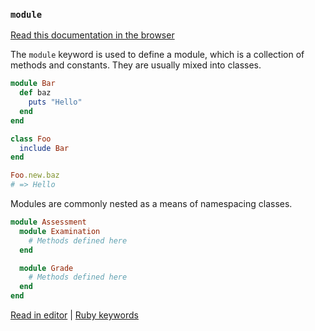 ### `module`

[Read this documentation in the browser](https://github.com/Shopify/ruby-lsp/blob/main/static_docs/module.md)

The `module` keyword is used to define a module, which is a collection of methods and constants. They are usually mixed into classes.

```ruby
module Bar
  def baz
    puts "Hello"
  end
end

class Foo
  include Bar
end

Foo.new.baz
# => Hello
```

Modules are commonly nested as a means of namespacing classes.

```ruby
module Assessment
  module Examination
    # Methods defined here
  end

  module Grade
    # Methods defined here
  end
end
```

[Read in editor](static_docs/module.md) | [Ruby keywords](https://docs.ruby-lang.org/en/3.3/keywords_rdoc.html)
